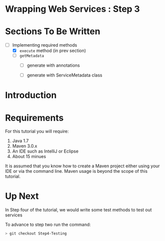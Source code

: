 Wrapping Web Services : Step 3
=====================

# Sections To Be Written

 - [ ] Implementing required methods
     - [x] `execute` method (in prev section)
     - [ ] `getMetadata`
         - [ ] generate with annotations
         - [ ] generate with ServiceMetadata class
  

# Introduction



# Requirements

For this tutorial you will require:

1. Java 1.7
1. Maven 3.0.x
1. An IDE such as IntelliJ or Eclipse
1. About 15 minues

It is assumed that you know how to create a Maven project either using your IDE or via the command line.  Maven usage is beyond the scope of this tutorial.

# Up Next

In Step four of the tutorial, we would write some test methods to test out services

To advance to step two run the command:

```bash
> git checkout Step4-Testing
```
